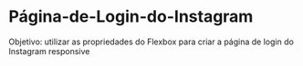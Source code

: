 # Página-de-Login-do-Instagram
Objetivo: utilizar as propriedades do Flexbox para criar a página de login do Instagram responsive
